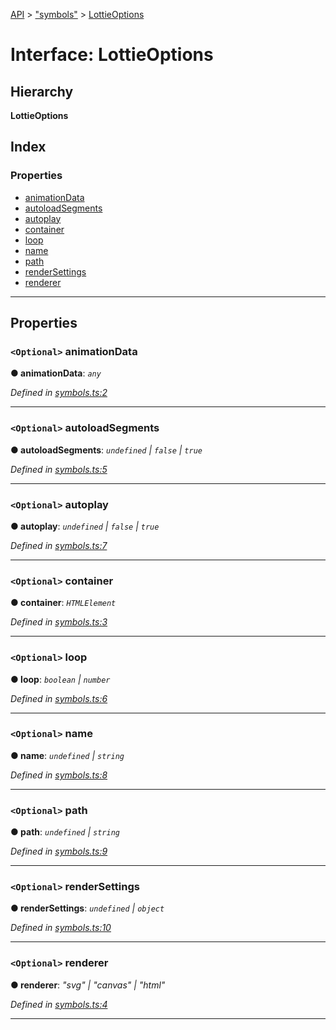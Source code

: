 [API](../README.md) > ["symbols"](../modules/_symbols_.md) > [LottieOptions](../interfaces/_symbols_.lottieoptions.md)

# Interface: LottieOptions

## Hierarchy

**LottieOptions**

## Index

### Properties

* [animationData](_symbols_.lottieoptions.md#animationdata)
* [autoloadSegments](_symbols_.lottieoptions.md#autoloadsegments)
* [autoplay](_symbols_.lottieoptions.md#autoplay)
* [container](_symbols_.lottieoptions.md#container)
* [loop](_symbols_.lottieoptions.md#loop)
* [name](_symbols_.lottieoptions.md#name)
* [path](_symbols_.lottieoptions.md#path)
* [renderSettings](_symbols_.lottieoptions.md#rendersettings)
* [renderer](_symbols_.lottieoptions.md#renderer)

---

## Properties

<a id="animationdata"></a>

### `<Optional>` animationData

**● animationData**: *`any`*

*Defined in [symbols.ts:2](https://github.com/ngx-lottie/ngx-lottie/blob/2a463f9/src/lottie/src/symbols.ts#L2)*

___
<a id="autoloadsegments"></a>

### `<Optional>` autoloadSegments

**● autoloadSegments**: *`undefined` \| `false` \| `true`*

*Defined in [symbols.ts:5](https://github.com/ngx-lottie/ngx-lottie/blob/2a463f9/src/lottie/src/symbols.ts#L5)*

___
<a id="autoplay"></a>

### `<Optional>` autoplay

**● autoplay**: *`undefined` \| `false` \| `true`*

*Defined in [symbols.ts:7](https://github.com/ngx-lottie/ngx-lottie/blob/2a463f9/src/lottie/src/symbols.ts#L7)*

___
<a id="container"></a>

### `<Optional>` container

**● container**: *`HTMLElement`*

*Defined in [symbols.ts:3](https://github.com/ngx-lottie/ngx-lottie/blob/2a463f9/src/lottie/src/symbols.ts#L3)*

___
<a id="loop"></a>

### `<Optional>` loop

**● loop**: *`boolean` \| `number`*

*Defined in [symbols.ts:6](https://github.com/ngx-lottie/ngx-lottie/blob/2a463f9/src/lottie/src/symbols.ts#L6)*

___
<a id="name"></a>

### `<Optional>` name

**● name**: *`undefined` \| `string`*

*Defined in [symbols.ts:8](https://github.com/ngx-lottie/ngx-lottie/blob/2a463f9/src/lottie/src/symbols.ts#L8)*

___
<a id="path"></a>

### `<Optional>` path

**● path**: *`undefined` \| `string`*

*Defined in [symbols.ts:9](https://github.com/ngx-lottie/ngx-lottie/blob/2a463f9/src/lottie/src/symbols.ts#L9)*

___
<a id="rendersettings"></a>

### `<Optional>` renderSettings

**● renderSettings**: *`undefined` \| `object`*

*Defined in [symbols.ts:10](https://github.com/ngx-lottie/ngx-lottie/blob/2a463f9/src/lottie/src/symbols.ts#L10)*

___
<a id="renderer"></a>

### `<Optional>` renderer

**● renderer**: *"svg" \| "canvas" \| "html"*

*Defined in [symbols.ts:4](https://github.com/ngx-lottie/ngx-lottie/blob/2a463f9/src/lottie/src/symbols.ts#L4)*

___

